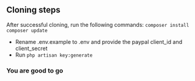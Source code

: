 ## Cloning steps

After successful cloning, run the following commands:
`
composer install
composer update
`

- Rename .env.example to .env and provide the paypal client_id and client_secret
- Run
`
php artisan key:generate
`

### You are good to go